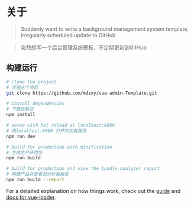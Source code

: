 # 关于

> Suddenly want to write a background management system template, irregularly scheduled update to GitHub

> 突然想写一个后台管理系统模板，不定期更新到GitHub



## 构建运行

``` bash
# clone the project
# 克隆这个项目
git clone https://github.com/mdzxy/vue-admin-Template.git

# install dependencies
# 下载依赖包
npm install

# serve with hot reload at localhost:8080
# 再localhost:8080 打开热加载服务
npm run dev

# build for production with minification
# 生成生产环境包
npm run build

# build for production and view the bundle analyzer report
# 构建产品并查看包分析器报告
npm run build --report
```

For a detailed explanation on how things work, check out the [guide](http://vuejs-templates.github.io/webpack/) and [docs for vue-loader](http://vuejs.github.io/vue-loader).
